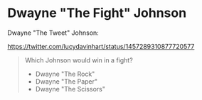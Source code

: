# Dwayne "The Fight" Johnson

Dwayne "The Tweet" Johnson:

https://twitter.com/lucydavinhart/status/1457289310877720577

> Which Johnson would win in a fight?
> * Dwayne "The Rock"
> * Dwayne "The Paper"
> * Dwayne "The Scissors"